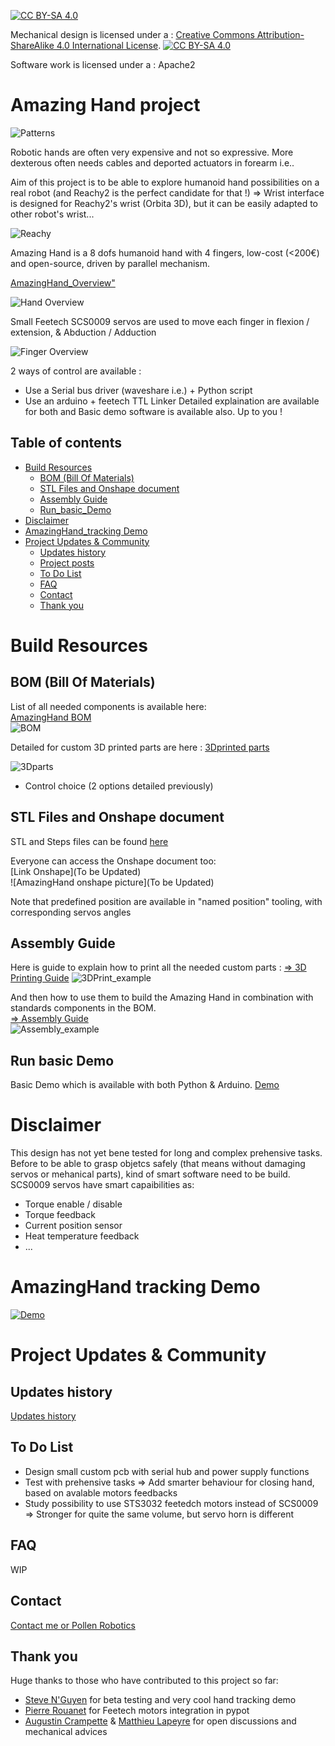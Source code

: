 [![CC BY-SA 4.0][cc-by-sa-shield]][cc-by-sa]

Mechanical design is licensed under a :
[Creative Commons Attribution-ShareAlike 4.0 International License][cc-by-sa].
[![CC BY-SA 4.0][cc-by-sa-image]][cc-by-sa]

[cc-by-sa]: http://creativecommons.org/licenses/by-sa/4.0/
[cc-by-sa-image]: https://licensebuttons.net/l/by-sa/4.0/88x31.png
[cc-by-sa-shield]: https://img.shields.io/badge/License-CC%20BY--SA%204.0-lightgrey.svg

Software work is licensed under a : Apache2

# Amazing Hand project

![Patterns](assets/Patterns_Overview.jpg)

Robotic hands are often very expensive and not so expressive. More dexterous often needs cables and deported actuators in forearm i.e..

Aim of this project is to be able to explore humanoid hand possibilities on a real robot (and Reachy2 is the perfect candidate for that !)
=> Wrist interface is designed for Reachy2's wrist (Orbita 3D), but it can be easily adapted to other robot's wrist...

![Reachy](assets/Reachy.jpg)

Amazing Hand is a 8 dofs humanoid hand with 4 fingers, low-cost (<200€) and open-source, driven by parallel mechanism.

[AmazingHand_Overview"](/docs/AmazingHand_Overview.pdf)

![Hand Overview](assets/Hand_Overview.jpg)

Small Feetech SCS0009 servos are used to move each finger in flexion / extension, & Abduction / Adduction

![Finger Overview](assets/Finger_Overview.jpg)


2 ways of control are available :
- Use a Serial bus driver (waveshare i.e.) + Python script
- Use an arduino + feetech TTL Linker
Detailed explaination are available for both and Basic demo software is available also.
Up to you !


## Table of contents

- [Build Resources](#build-resources)
    - [BOM (Bill Of Materials)](#bom-bill-of-materials)
    - [STL Files and Onshape document](#stl-files-and-onshape-document)
    - [Assembly Guide](#assembly-guide)
    - [Run_basic_Demo](#Run-basic-Demo)
- [Disclaimer](#disclaimer)
- [AmazingHand_tracking Demo](#AmazingHand_tracking_Demo) 
- [Project Updates & Community](#project-updates--community)
    - [Updates history](#updates-history)
    - [Project posts](#project-posts)
    - [To Do List](#to-do-list)
    - [FAQ](#faq)
    - [Contact](#contact)
    - [Thank you](#thank-you)


# Build Resources
## BOM (Bill Of Materials)
List of all needed components is available here:  
[AmazingHand BOM](https://docs.google.com/spreadsheets/d/1QH2ePseqXjAhkWdS9oBYAcHPrxaxkSRCgM_kOK0m52E/edit?gid=1269903342#gid=1269903342)  
![BOM](assets/BOM.jpg)

Detailed for custom 3D printed parts are here : 
[3Dprinted parts](https://docs.google.com/spreadsheets/d/1QH2ePseqXjAhkWdS9oBYAcHPrxaxkSRCgM_kOK0m52E/edit?gid=2050623549#gid=2050623549)

![3Dparts](assets/3Dparts.jpg)


+ Control choice (2 options detailed previously)

## STL Files and Onshape document
STL and Steps files can be found [here](https://github.com/pollen-robotics/AmazingHand/tree/main/cad)  

Everyone can access the Onshape document too:   
[Link Onshape](To be Updated)  
![AmazingHand onshape picture](To be Updated)  

Note that predefined position are available in "named position" tooling, with corresponding servos angles

## Assembly Guide
Here is guide to explain how to print all the needed custom parts :
[=> 3D Printing Guide](/docs/AmazingHand_3DprintingTips.pdf)
![3DPrint_example](/assets/3DPrint.jpg) 

And then how to use them to build the Amazing Hand in combination with standards components in the BOM.  
[=> Assembly Guide](/docs/AmazingHand_Assembly.pdf)  
![Assembly_example](/assets/Assembly.jpg)  

## Run basic Demo

Basic Demo which is available with both Python & Arduino.
[Demo](assets/AmazingHand_BasicDemo.mov)

# Disclaimer

This design has not yet bene tested for long and complex prehensive tasks. Before to be able to grasp objetcs safely (that means without damaging servos or mehanical parts), kind of smart software need to be build.
SCS0009 servos have smart capaibilities as:
- Torque enable / disable
- Torque feedback
- Current position sensor
- Heat temperature feedback
- ...


# AmazingHand tracking Demo
[![Demo](https://img.youtube.com/vi/U0TfeG3ZUto/maxresdefault.jpg)](https://www.youtube.com/watch?v=U0TfeG3ZUto)




# Project Updates & Community
## Updates history
[Updates history](/docs/changelog.md)  

## To Do List
- Design small custom pcb with serial hub and power supply functions
- Test with prehensive tasks 
      => Add smarter behaviour for closing hand, based on avalable motors feedbacks
- Study possibility to use STS3032 feetedch motors instead of SCS0009
      => Stronger for quite the same volume, but servo horn is different


## FAQ
WIP

## Contact
[Contact me or Pollen Robotics](/docs/contact.md)

## Thank you
Huge thanks to those who have contributed to this project so far:
- [Steve N'Guyen](https://fr.linkedin.com/in/stevenguyen) for beta testing and very cool hand tracking demo
- [Pierre Rouanet](https://github.com/pierre-rouanet) for Feetech motors integration in pypot  
- [Augustin Crampette](https://fr.linkedin.com/in/augustin-crampette) & [Matthieu Lapeyre](https://www.linkedin.com/in/matthieulapeyre/) for open discussions and mechanical advices
